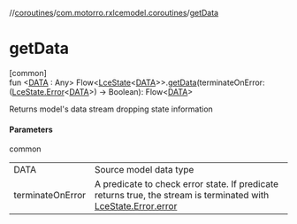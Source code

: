 //[coroutines](../../index.md)/[com.motorro.rxlcemodel.coroutines](index.md)/[getData](get-data.md)

# getData

[common]\
fun &lt;[DATA](get-data.md) : Any&gt; Flow&lt;[LceState](../../../lce/lce/com.motorro.rxlcemodel.lce/-lce-state/index.md)&lt;[DATA](get-data.md)&gt;&gt;.[getData](get-data.md)(terminateOnError: ([LceState.Error](../../../lce/lce/com.motorro.rxlcemodel.lce/-lce-state/-error/index.md)&lt;[DATA](get-data.md)&gt;) -&gt; Boolean): Flow&lt;[DATA](get-data.md)&gt;

Returns model's data stream dropping state information

#### Parameters

common

| | |
|---|---|
| DATA | Source model data type |
| terminateOnError | A predicate to check error state. If predicate returns true, the stream is terminated with [LceState.Error.error](../../../lce/lce/com.motorro.rxlcemodel.lce/-lce-state/-error/error.md) |
